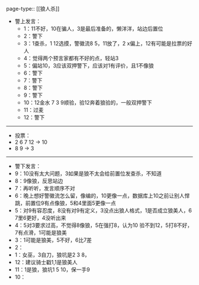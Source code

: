 page-type:: [[狼人杀]]

- 警上发言：
	- 1：11不好，10在骗人，3是最后准备的，懒洋洋，站边后置位
	- 2：警下
	- 3：1查杀，1 12选摸，警徽流8 5，11放了，2 x偏上，12有可能是拉票的好人
	- 4：觉得两个预言家都有不好的点，轻站3
	- 5：偏站10，3应该双押警下，应该对1有评价，且1不像狼
	- 6：警下
	- 7：警下
	- 8：警下
	- 9：警下
	- 10：12金水 7 3 9顺验，验12奔着狼验的，一般双押警下
	- 11：过麦
	- 12：警下
- ---
- 投票：
- 2 6 7 12 -> 10
- 8 9 -> 3
- ---
- 警下发言：
- 9：10没有太大问题，3如果是狼不太会给前置位发查杀，不知道
- 8：9像狼，反思站边
- 7：再听听，发言顺序不对
- 6：晚上想好警徽流怎么留，像编的，10更像一点，数据库上10之前让别人悍跳，前置位9有点像狼，5和4里面5更像一点
- 5：对9有容忍度，8没有对9有定义，3没点出狼人格式，1是否成立狼美人，6 7里6更好，4没听出来
- 4：5对3要求过高，不觉得8像狼，5在强打8，认为10 验不到12，5打8不好，7有点滑，1可能是狼美
- 3：1可能是狼美，5不好，6比7差
- 2：
- 1：女巫，3自刀，狼坑是2 3 8，
- 12：建议骑士戳1,1是狼美人
- 11：1是狼，狼坑1 5 10，保一手9
- 10：